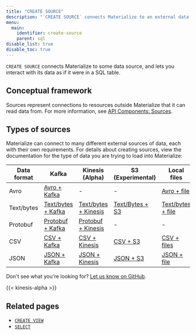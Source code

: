 ```yaml
---
title: "CREATE SOURCE"
description: "`CREATE SOURCE` connects Materialize to an external data source."
menu:
  main:
    identifier: create-source
    parent: sql
disable_list: true
disable_toc: true
---
```


`CREATE SOURCE` connects Materialize to some data source, and lets you interact
with its data as if it were in a SQL table.

## Conceptual framework

Sources represent connections to resources outside Materialize that it can read
data from. For more information, see [API Components:
Sources](../../overview/api-components#sources).

## Types of sources

Materialize can connect to many different external sources of data, each with
their own requirements. For details about creating sources, view the
documentation for the type of data you are trying to load into Materialize:

| Data format | Kafka | Kinesis (Alpha) | S3 (Experimental) | Local files |
|-------------|-------|-----------------|-------------------|-------------|
| Avro | [Avro + Kafka](./avro-kafka) | - | - | [Avro + file](./avro-file) |
| Text/bytes | [Text/bytes + Kafka](./text-kafka) | [Text/bytes + Kinesis](./text-kinesis) | [Text/Bytes + S3](./text-s3) | [Text/bytes + file](./text-file) |
| Protobuf | [Protobuf + Kafka](./protobuf-kafka) | [Protobuf + Kinesis](./protobuf-kinesis) | - | - |
| CSV | [CSV + Kafka](./csv-kafka) | [CSV + Kinesis](./csv-kinesis) | [CSV + S3](./csv-s3) | [CSV + files](./csv-file) |
| JSON | [JSON + Kafka](./json-kafka) | [JSON + Kinesis](./json-kinesis) | [JSON + S3](./json-s3) | [JSON + file](./text-file) |

Don't see what you're looking for? [Let us know on GitHub](https://github.com/MaterializeInc/materialize/issues/new?labels=C-feature&template=feature.md).

{{< kinesis-alpha >}}

## Related pages

- [`CREATE VIEW`](../create-view)
- [`SELECT`](../select)
